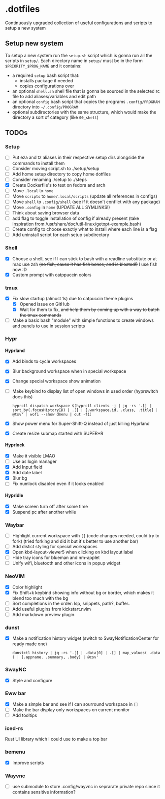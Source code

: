 # .dotfiles

Continuously upgraded collection of useful configurations and scripts to setup a new system

## Setup new system

To setup a new system run the `setup.sh` script which is gonna run all the scripts in `setup/`.
Each directory name in `setup/` must be in the form `$PRIORITY_$PROG_NAME` and it contains:

- a required `setup` bash script that:
  - installs package if needed
  - copies configurations over
- an optional `shell.sh` shell file that is gonna be sourced in the selected rc file to add aliases/variables and edit path
- an optional `config` bash script that copies the programs `.config/PROGRAM` directory into `~/.config/PROGRAM`
- optional subdirectories with the same structure, which would make the directory a sort of category (like `00_shell`)

## TODOs

### Setup

- [ ] Put eza and tz aliases in their respective setup dirs
    alongside the commands to install them
- [ ] Consider moving script.sh to ./setup/setup
- [ ] Add home setup directory to copy home dotfiles
- [ ] Consider renaming ./setup to ./steps
- [x] Create Dockerfile's to test on fedora and arch
- [ ] Move `.local` to `home`
- [ ] Move `scripts` to `home/.local/scripts` (update all references in configs)
- [ ] Move `shell` to `.config/shell` (see if it doesn't conflict with any package)
- [ ] Move `.config` in `home` (UPDATE ALL SYMLINKS!)
- [ ] Think about saving browser data
- [ ] add flag to toggle installation of config if already present (take inspiration from /usr/share/doc/util-linux/getopt-example.bash)
- [ ] Create config to choose exactly what to install where each line is a flag
- [ ] Add uninstall script for each setup subdirectory

### Shell

- [x] Choose a shell, see if I can stick to bash with a readline substitute or at max use zsh ~~(no fish, cause it has fish bones, and is bloated!)~~ I use fish now :D
- [x] Custom prompt with catppuccin colors

### tmux

- [x] Fix slow startup (almost 1s) due to catpuccin theme plugins
  - [x] Opened issue on GitHub
  - [x] Wait for them to fix, ~~and help them by coming up with a way to batch the tmux commands~~
- [ ] Make a basic bash "module" with simple functions to create windows and panels to use in session scripts

### Hypr

#### Hyprland

- [x] Add binds to cycle workspaces
- [x] Blur background workspace when in special workspace
- [x] Change special workspace show animation
- [ ] Make keybind to display list of open windows in used order (hyprswitch does this)

    ```shell
    hyprctl dispatch workspace $(hyprctl clients -j | jq -rs '.[] | sort_by(.focusHistoryID) | .[] | [.workspace.id, .class, .title] | @tsv' | wofi --show dmenu | cut -f1)
    ```

- [x] Show power menu for Super-Shift-Q instead of just killing Hyprland
- [x] Create resize submap started with SUPER+R

#### Hyprlock

- [x] Make it visible LMAO
- [ ] Use as login manager
- [x] Add Input field
- [x] Add date label
- [x] Blur bg
- [ ] Fix numlock disabled even if it looks enabled

#### Hypridle

- [x] Make screen turn off after some time
- [x] Suspend pc after another while

### Waybar

- [ ] Highlight current workspace with `[]` (code changes needed, could try to fork)
        (tried forking and did it but it's better to use another bar)
- [ ] Add distict styling for special workspaces
- [x] Open kbd-layout-viewer5 when clicking on kbd layout label
- [ ] Hide tray icons for blueman and nm-applet
- [ ] Unify wifi, bluetooth and other icons in popup widget

### NeoVIM

- [x] Color highlight [](https://github.com/brenoprata10/nvim-highlight-colors)
- [x] Fix Shift+k keybind showing info without bg or border, which makes it blend too much with the bg
- [ ] Sort completions in the order: lsp, snippets, path?, buffer.. [](https://www.reddit.com/r/neovim/comments/u3c3kw/how_do_you_sorting_cmp_completions_items/)
- [ ] Add useful plugins from kickstart.nvim [](https://github.com/nvim-lua/kickstart.nvim/blob/master/init.lua)
- [ ] Add markdown preview plugin

### dunst

- [x] Make a notification history widget (switch to SwayNotificationCenter for ready made one)

    ```
    dunstctl history | jq -rs '.[] | .data[0] | .[] | map_values( .data ) | [.appname, .summary, .body] | @csv'
    ```

### SwayNC

- [x] Style and configure

### Eww bar

- [x] Make a simple bar and see if I can sourround workspace in `[]`
- [ ] Make the bar display only workspaces on current monitor
- [ ] Add tooltips

### iced-rs

Rust UI library which I could use to make a top bar

### bemenu

- [x] Improve scripts

### Wayvnc

- [ ] use submodule to store .config/wayvnc in seprarate private repo since it contains sensitive information?
